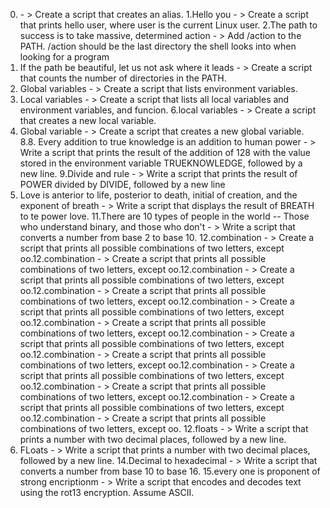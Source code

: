 0. <o> - > Create a script that creates an alias.
1.Hello you - > Create a script that prints hello user, where user is the current Linux user.
2.The path to success is to take massive, determined action - > Add /action to the PATH. /action should be the last directory the shell looks into when looking for a program
3. If the path be beautiful, let us not ask where it leads - > Create a script that counts the number of directories in the PATH.
4. Global variables - > Create a script that lists environment variables.
5. Local variables - > Create a script that lists all local variables and environment variables, and funcion.
6.local variables - > Create a script that creates a new local variable.
7. Global variable - > Create a script that creates a new global variable.
8.8. Every addition to true knowledge is an addition to human power - > Write a script that prints the result of the addition of 128 with the value stored in the environment variable TRUEKNOWLEDGE, followed by a new line.
9.Divide and rule - > Write a script that prints the result of POWER divided by DIVIDE, followed by a new line
10. Love is anterior to life, posterior to death, initial of creation, and the exponent of breath - > Write a script that displays the result of BREATH to te power love.
11.There are 10 types of people in the world -- Those who understand binary, and those who don't - > Write a script that converts a number from base 2 to base 10.
12.combination - > Create a script that prints all possible combinations of two letters, except oo.12.combination - > Create a script that prints all possible combinations of two letters, except oo.12.combination - > Create a script that prints all possible combinations of two letters, except oo.12.combination - > Create a script that prints all possible combinations of two letters, except oo.12.combination - > Create a script that prints all possible combinations of two letters, except oo.12.combination - > Create a script that prints all possible combinations of two letters, except oo.12.combination - > Create a script that prints all possible combinations of two letters, except oo.12.combination - > Create a script that prints all possible combinations of two letters, except oo.12.combination - > Create a script that prints all possible combinations of two letters, except oo.12.combination - > Create a script that prints all possible combinations of two letters, except oo.12.combination - > Create a script that prints all possible combinations of two letters, except oo.12.combination - > Create a script that prints all possible combinations of two letters, except oo.
12.floats - > Write a script that prints a number with two decimal places, followed by a new line.
13. FLoats - > Write a script that prints a number with two decimal places, followed by a new line.
14.Decimal to hexadecimal - > Write a script that converts a number from base 10 to base 16.
15.every one is proponent of strong encriptionm - > Write a script that encodes and decodes text using the rot13 encryption. Assume ASCII.








